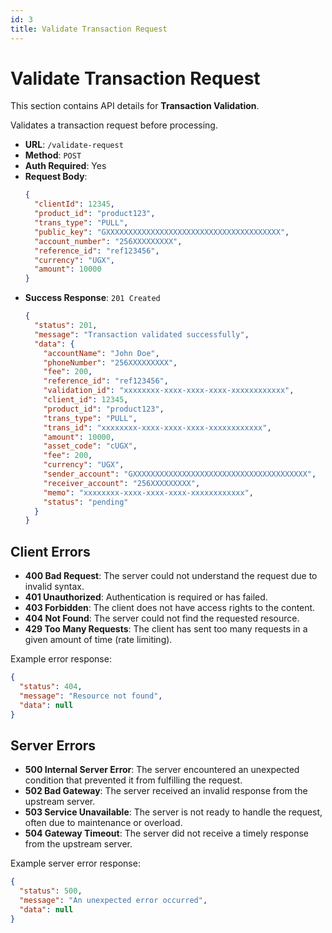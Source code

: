```yaml
---
id: 3
title: Validate Transaction Request
---
```


# Validate Transaction Request

This section contains API details for **Transaction Validation**.

Validates a transaction request before processing.

- **URL**: `/validate-request`
- **Method**: `POST`
- **Auth Required**: Yes
- **Request Body**:
  ```json
  {
    "clientId": 12345,
    "product_id": "product123",
    "trans_type": "PULL",
    "public_key": "GXXXXXXXXXXXXXXXXXXXXXXXXXXXXXXXXXXXXXXX",
    "account_number": "256XXXXXXXXX",
    "reference_id": "ref123456",
    "currency": "UGX",
    "amount": 10000
  }
  ```
- **Success Response**: `201 Created`
  ```json
  {
    "status": 201,
    "message": "Transaction validated successfully",
    "data": {
      "accountName": "John Doe",
      "phoneNumber": "256XXXXXXXXX",
      "fee": 200,
      "reference_id": "ref123456",
      "validation_id": "xxxxxxxx-xxxx-xxxx-xxxx-xxxxxxxxxxxx",
      "client_id": 12345,
      "product_id": "product123",
      "trans_type": "PULL",
      "trans_id": "xxxxxxxx-xxxx-xxxx-xxxx-xxxxxxxxxxxx",
      "amount": 10000,
      "asset_code": "cUGX",
      "fee": 200,
      "currency": "UGX",
      "sender_account": "GXXXXXXXXXXXXXXXXXXXXXXXXXXXXXXXXXXXXXXX",
      "receiver_account": "256XXXXXXXXX",
      "memo": "xxxxxxxx-xxxx-xxxx-xxxx-xxxxxxxxxxxx",
      "status": "pending"
    }
  }
  ```

## Client Errors

- **400 Bad Request**: The server could not understand the request due to invalid syntax.
- **401 Unauthorized**: Authentication is required or has failed.
- **403 Forbidden**: The client does not have access rights to the content.
- **404 Not Found**: The server could not find the requested resource.
- **429 Too Many Requests**: The client has sent too many requests in a given amount of time (rate limiting).

Example error response:

```json
{
  "status": 404,
  "message": "Resource not found",
  "data": null
}
```

## Server Errors

- **500 Internal Server Error**: The server encountered an unexpected condition that prevented it from fulfilling the request.
- **502 Bad Gateway**: The server received an invalid response from the upstream server.
- **503 Service Unavailable**: The server is not ready to handle the request, often due to maintenance or overload.
- **504 Gateway Timeout**: The server did not receive a timely response from the upstream server.

Example server error response:

```json
{
  "status": 500,
  "message": "An unexpected error occurred",
  "data": null
}
```
